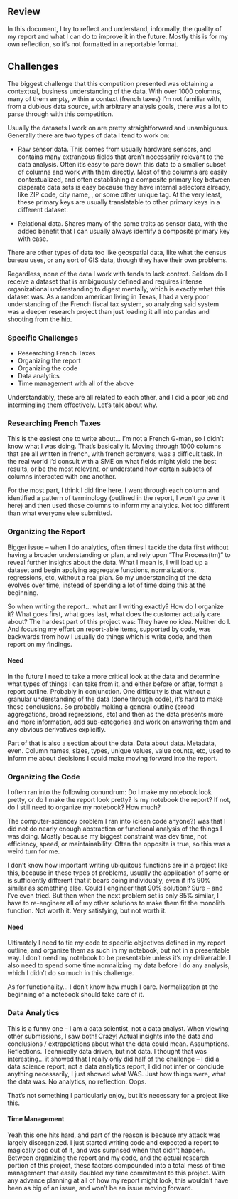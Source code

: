 ﻿
## Review

In this document, I try to reflect and understand, informally, the quality of my report and what I can do to improve it in the future. Mostly this is for my own reflection, so it’s not formatted in a reportable format. 

## Challenges

The biggest challenge that this competition presented was obtaining a contextual, business understanding of the data. With over 1000 columns, many of them empty, within a context (french taxes) I’m not familiar with, from a dubious data source, with arbitrary analysis goals, there was a lot to parse through with this competition.

Usually the datasets I work on are pretty straightforward and unambiguous. Generally there are two types of data I tend to work on:

* Raw sensor data. This comes from usually hardware sensors, and contains many extraneous fields that aren’t necessarily relevant to the data analysis. Often it’s easy to pare down this data to a smaller subset of columns and work with them directly. Most of the columns are easily contextualized, and often establishing a composite primary key between disparate data sets is easy because they have internal selectors already, like ZIP code, city name, <ID>, or some other unique tag. At the very least, these primary keys are usually translatable to other primary keys in a different dataset.

* Relational data. Shares many of the same traits as sensor data, with the added benefit that I can usually always identify a composite primary key with ease.

There are other types of data too like geospatial data, like what the census bureau uses, or any sort of GIS data, though they have their own problems.

Regardless, none of the data I work with tends to lack context. Seldom do I receive a dataset that is ambiguously defined and requires intense organizational understanding to digest mentally, which is exactly what this dataset was. As a random american living in Texas, I had a very poor understanding of the French fiscal tax system, so analyzing said system was a deeper research project than just loading it all into pandas and shooting from the hip.

### Specific Challenges

* Researching French Taxes
* Organizing the report
* Organizing the code
* Data analytics
* Time management with all of the above

Understandably, these are all related to each other, and I did a poor job and intermingling them effectively. Let’s talk about why.

### Researching French Taxes

This is the easiest one to write about… I’m not a French G-man, so I didn’t know what I was doing. That’s basically it. Moving through 1000 columns that are all written in french, with french acronyms, was a difficult task. In the real world I’d consult with a SME on what fields might yield the best results, or be the most relevant, or understand how certain subsets of columns interacted with one another.

For the most part, I think I did fine here. I went through each column and identified a pattern of terminology (outlined in the report, I won’t go over it here) and then used those columns to inform my analytics. Not too different than what everyone else submitted.

### Organizing the Report

Bigger issue – when I do analytics, often times I tackle the data first without having a broader understanding or plan, and rely upon “The Process(tm)” to reveal further insights about the data. What I mean is, I will load up a dataset and begin applying aggregate functions, normalizations, regressions, etc, without a real plan. So my understanding of the data evolves over time, instead of spending a lot of time doing this at the beginning.

So when writing the report… what am I writing exactly? How do I organize it? What goes first, what goes last, what does the customer actually care about? The hardest part of this project was: They have no idea. Neither do I. And focusing my effort on report-able items, supported by code, was backwards from how I usually do things which is write code, and then report on my findings.

#### Need

In the future I need to take a more critical look at the data and determine what types of things I can take from it, and either before or after, format a report outline. Probably in conjunction. One difficulty is that without a granular understanding of the data (done through code), it’s hard to make these conclusions. So probably making a general outline (broad aggregations, broad regressions, etc) and then as the data presents more and more information, add sub-categories and work on answering them and any obvious derivatives explicitly.

Part of that is also a section about the data. Data about data. Metadata, even. Column names, sizes, types, unique values, value counts, etc, used to inform me about decisions I could make moving forward into the report.

### Organizing the Code

I often ran into the following conundrum: Do I make my notebook look pretty, or do I make the report look pretty? Is my notebook the report? If not, do I still need to organize my notebook? How much?

The computer-sciencey problem I ran into (clean code anyone?) was that I did not do nearly enough abstraction or functional analysis of the things I was doing. Mostly because my biggest constraint was dev time, not efficiency, speed, or maintainability. Often the opposite is true, so this was a weird turn for me.

I don’t know how important writing ubiquitous functions are in a project like this, because in these types of problems, usually the application of some <process> or <algorithm> is sufficiently different that it bears doing individually, even if it’s 90% similar as something else. Could I engineer that 90% solution? Sure – and I’ve even tried. But then when the next problem set is only 85% similar, I have to re-engineer all of my other solutions to make them fit the monolith function. Not worth it. Very satisfying, but not worth it.

#### Need

Ultimately I need to tie my code to specific objectives defined in my report outline, and organize them as such in my notebook, but not in a presentable way. I don’t need my notebook to be presentable unless it’s my deliverable. I also need to spend some time normalizing my data before I do any analysis, which I didn’t do so much in this challenge.

As for functionality… I don’t know how much I care. Normalization at the beginning of a notebook should take care of it.

### Data Analytics

This is a funny one – I am a data scientist, not a data analyst. When viewing other submissions, I saw both! Crazy! Actual insights into the data and conclusions / extrapolations about what the data could mean. Assumptions. Reflections. Technically data driven, but not data. I thought that was interesting… it showed that I really only did half of the challenge – I did a data science report, not a data analytics report, I did not infer or conclude anything necessarily, I just showed what WAS. Just how things were, what the data was. No analytics, no reflection. Oops.

That’s not something I particularly enjoy, but it’s necessary for a project like this.

#### Time Management

Yeah this one hits hard, and part of the reason is because my attack was largely disorganized. I just started writing code and expected a report to magically pop out of it, and was surprised when that didn’t happen. Between organizing the report and my code, and the actual research portion of this project, these factors compounded into a total mess of time management that easily doubled my time commitment to this project. With any advance planning at all of how my report might look, this wouldn’t have been as big of an issue, and won’t be an issue moving forward.
